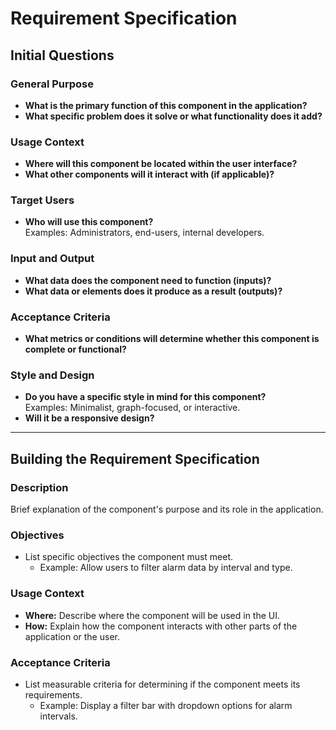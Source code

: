 # Requirement Specification

## **Initial Questions**

### **General Purpose**
- **What is the primary function of this component in the application?**
- **What specific problem does it solve or what functionality does it add?**

### **Usage Context**
- **Where will this component be located within the user interface?**
- **What other components will it interact with (if applicable)?**

### **Target Users**
- **Who will use this component?**  
  Examples: Administrators, end-users, internal developers.

### **Input and Output**
- **What data does the component need to function (inputs)?**
- **What data or elements does it produce as a result (outputs)?**

### **Acceptance Criteria**
- **What metrics or conditions will determine whether this component is complete or functional?**

### **Style and Design**
- **Do you have a specific style in mind for this component?**  
  Examples: Minimalist, graph-focused, or interactive.
- **Will it be a responsive design?**

---

## **Building the Requirement Specification**

### **Description**
Brief explanation of the component's purpose and its role in the application.

### **Objectives**
- List specific objectives the component must meet.
  - Example: Allow users to filter alarm data by interval and type.

### **Usage Context**
- **Where:** Describe where the component will be used in the UI.
- **How:** Explain how the component interacts with other parts of the application or the user.

### **Acceptance Criteria**
- List measurable criteria for determining if the component meets its requirements.
  - Example: Display a filter bar with dropdown options for alarm intervals.
